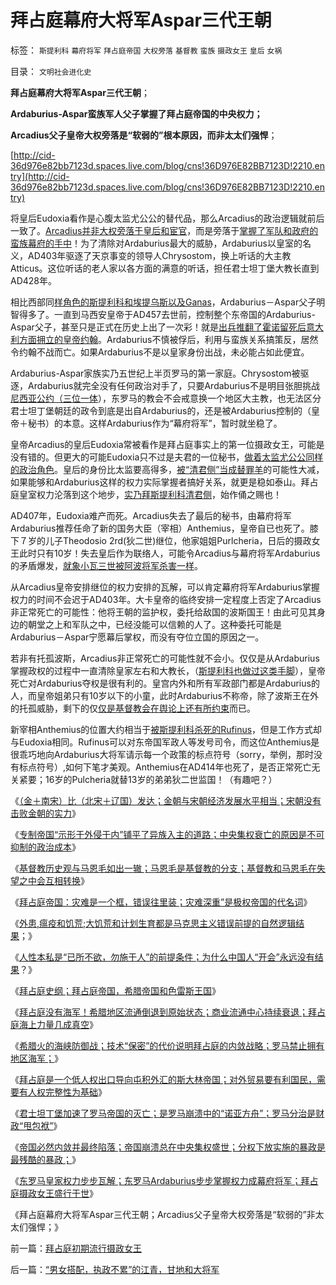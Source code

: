 # 拜占庭幕府大将军Aspar三代王朝

标签： `斯提利科` `幕府将军` `拜占庭帝国` `大权旁落` `基督教` `蛮族` `摄政女王` `皇后` `女祸` 

目录： `文明社会进化史`

**拜占庭幕府大将军Aspar三代王朝**；

**Ardaburius-Aspar蛮族军人父子掌握了拜占庭帝国的中央权力；**

**Arcadius父子皇帝大权旁落是“软弱的”根本原因，而非太太们强悍**；

[http://cid-36d976e82bb7123d.spaces.live.com/blog/cns!36D976E82BB7123D!2210.entry](http://cid-36d976e82bb7123d.spaces.live.com/blog/cns!36D976E82BB7123D!2210.entry)

将皇后Eudoxia看作是心腹太监尤公公的替代品，那么Arcadius的政治逻辑就前后一致了。[Arcadius并非大权旁落于皇后和宦官](../../../2010/12/3/帝国兴亡动物有责，罗马皇帝走狗的本职工作.md)，而是旁落于[掌握了军队和政府的蛮族幕府的手中](../../../2010/12/1/“蛮族入侵”实际上少数民族的权臣军阀争权.md)！为了清除对Ardaburius最大的威胁，Ardaburius以皇室的名义，AD403年驱逐了天京事变的领导人Chrysostom，换上听话的大主教Atticus。这位听话的老人家以各方面的满意的听话，担任君士坦丁堡大教长直到AD428年。

相比西部同[样角色的斯提利科和埃提乌斯以及Ganas](../../../2010/12/1/“蛮族入侵”实际上少数民族的权臣军阀争权.md)，Ardaburius－Aspar父子明智得多了。一直到马西安皇帝于AD457去世前，控制整个东帝国的Ardaburius-Aspar父子，甚至只是正式在历史上出了一次彩！就是[出兵推翻了霍诺留死后意大利方面拥立的皇帝约翰](../../../2010/12/10/教皇和黑手党；为什么意大利不能再形成强大的政治核心？.md)。Ardaburius不慎被俘后，利用与蛮族关系搞策反，居然令约翰不战而亡。如果Ardaburius不是以皇家身份出战，未必能占如此便宜。

Ardaburius-Aspar家族实乃五世纪上半页罗马的第一家庭。Chrysostom被驱逐，Ardaburius就完全没有任何政治对手了，只要Ardaburius不是明目张胆挑战[尼西亚公约（三位一体](../../../2010/11/18/基督教“共患难易，同安乐难”和尼西亚信经和正宗.md)），东罗马的教会不会戒意换一个地区大主教，也无法区分君士坦丁堡朝廷的政令到底是出自Ardaburius的，还是被Ardaburius控制的（皇帝＋秘书）的本意。这样Ardaburius作为“幕府将军”，暂时就坐稳了。

皇帝Arcadius的皇后Eudoxia常被看作是拜占庭事实上的第一位摄政女王，可能是没有错的。但更大的可能Eudoxia只不过是夫君的一位秘书，[做着太监尤公公同样的政治角色](../../../2010/12/3/拜占庭新兴太监，打黑和替罪羊.md)。皇后的身份比太监要高得多，[被“清君侧”当成替罪羊](../../../2010/12/3/帝国兴亡动物有责，罗马皇帝走狗的本职工作.md)的可能性大减，如果能够和Ardaburius这样的权力实际掌握者搞好关系，就更是稳如泰山。拜占庭皇室权力沦落到这个地步，[实乃拜斯提利科清君侧](../../../2010/12/1/罗马崩溃中的战乱是宗教军阀战争.md)，始作俑之赐也！

AD407年，Eudoxia难产而死。Arcadius失去了最后的秘书，由幕府将军Ardaburius推荐任命了新的国务大臣（宰相）Anthemius，皇帝自已也死了。膝下７岁的儿子Theodosio
2rd(狄二世)继位，他家姐姐Purlcheria，日后的摄政女王此时只有10岁！失去皇后作为联络人，可能令Arcadius与幕府将军Ardaburius的矛盾爆发，[就象小瓦三世被阿波将军杀害一样](../../../2010/11/28/轻量级菜鸟和重量级冠军的剑术决斗.md)。

从Arcadius皇帝安排继位的权力安排的瓦解，可以肯定幕府将军Ardaburius掌握权力的时间不会迟于AD403年。大卡皇帝的临终安排一定程度上否定了Arcadius非正常死亡的可能性：他将王朝的监护权，委托给敌国的波斯国王！由此可见其身边的朝堂之上和军队之中，已经没能可以信赖的人了。这种委托可能是Ardaburius－Aspar宁愿幕后掌权，而没有夺位立国的原因之一。



若非有托孤波斯，Arcadius非正常死亡的可能性就不会小。仅仅是从Ardaburius掌握政权的过程中一直清除皇家左右和大教长，（[斯提利科也做过这类手脚](../../../2010/12/5/引狼入室复引狼入室的蛮族入侵，高卢不复存在了.md)），皇帝死亡对Ardaburius夺权是很有利的。皇宫内外和所有军政部门都是Ardaburius的人，而皇帝姐弟只有10岁以下的小童，此时Ardaburius不称帝，除了波斯王在外的托孤威胁，剩下的仅[仅是基督教会在舆论上还有所约束](../../../2010/12/7/鹰派和鸽派，为什么异族不能简单“征服”文明社会？.md)而已。



新宰相Anthemius的位置大约相当于[被斯提利科杀死的Rufinus](../../../2010/12/1/“蛮族入侵”实际上少数民族的权臣军阀争权.md)，但是工作方式却与Eudoxia相同。Rufinus可以对东帝国军政人等发号司令，而这位Anthemius是很乖巧地向Ardaburius大将军请示每一个政策的标点符号（sorry，举例，那时没有标点符号）,如何下笔才美观。Anthemius在AD414年也死了，是否正常死亡无关紧要；16岁的Pulcheria就替13岁的弟弟狄二世监国！（有趣吧？）

《[（金＋南宋）比（北宋＋辽国）发达；金朝与宋朝经济发展水平相当；宋朝没有击败金朝的实力](../../../2010/12/16/金朝与宋朝经济发展水平大致相当.md)》

《[专制帝国“示形于外侵于内”铺平了异族入主的道路；中央集权衰亡的原因是不可抑制的政治成本](../../../2010/12/16/中央集权帝国被少数民族灭亡是历史规律.md)》

《[基督教历史观与马恩毛如出一辙；马恩毛是基督教的分支；基督教和马恩毛在失望之中会互相转换](../../../2010/12/16/马克思主义是基督教分支；基督教是原始斯大林政党.md)》

《[拜占庭帝国：灾难是一个框，错误往里装；灾难深重”是极权帝国的代名词](../../../2010/12/16/“灾难深重”意味着社会腐朽.md)》

《[外患,瘟疫和饥荒;大饥荒和计划生育都是马克思主义错误前提的自然逻辑结果](../../../2010/12/17/计划生育相当于一场严重的战争损失.md)；》

《[人性本私是“已所不欲，勿施于人”的前提条件；为什么中国人“开会”永远没有结果](../../../2010/12/17/为什么中国人“开会”永远没有结果？.md)？》

《[拜占庭史纲；拜占庭帝国，希腊帝国和色雷斯王国](../../../2010/12/17/拜占庭帝国，希腊帝国和色雷斯王国.md)》

《[拜占庭没有海军！希腊地区流通倒退到原始状态；商业流通中心持续衰退；拜占庭海上力量几成真空](../../../2010/12/18/拜占庭没有海军！商业流通中心持续衰退!.md)》

《[希腊火的海峡防御战；技术“保密”的代价说明拜占庭的内敛战略；罗马禁止拥有地区海军；](../../../2010/12/18/拜占庭中国式“海上长城”防御战略.md)》

《[拜占庭是一个低人权出口导向屯积外汇的斯大林帝国；对外贸易要有利国民，需要有人权完整性为基础](../../../2010/12/18/拜占庭是出口导向屯积外汇货币国际化的帝国.md)》

《[君士坦丁堡加速了罗马帝国的灭亡；是罗马崩溃中的“诺亚方舟”；罗马分治是财政“甩包袱”](../../../2010/12/18/“诺亚方舟”君士坦丁堡加速了罗马灭亡.md)》

《[帝国必然内敛并最终陷落；帝国崩溃总在中央集权盛世；分权下放实施的暴政是最残酷的暴政；](../../../2010/12/19/专制帝国在盛世后迅速沦亡.md)》

《[东罗马皇家权力步步瓦解；东罗马Ardaburius步步掌握权力成幕府将军；拜占庭摄政女王盛行于世](../../../2010/12/19/拜占庭初期流行摄政女王.md)》

《拜占庭幕府大将军Aspar三代王朝；Arcadius父子皇帝大权旁落是“软弱的”非太太们强悍；》

前一篇：[拜占庭初期流行摄政女王](../../../2010/12/19/拜占庭初期流行摄政女王.md)

后一篇：[“男女搭配，执政不累”的江青，甘地和大将军](../../../2010/12/19/“男女搭配，执政不累”的江青，甘地和大将军.md)